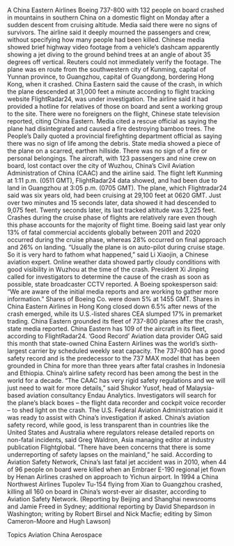 A China Eastern Airlines Boeing 737-800 with 132 people on board crashed in mountains in southern China on a domestic flight on Monday after a sudden descent from cruising altitude. Media said there were no signs of survivors.
The airline said it deeply mourned the passengers and crew, without specifying how many people had been killed.
Chinese media showed brief highway video footage from a vehicle’s dashcam apparently showing a jet diving to the ground behind trees at an angle of about 35 degrees off vertical. Reuters could not immediately verify the footage.
The plane was en route from the southwestern city of Kunming, capital of Yunnan province, to Guangzhou, capital of Guangdong, bordering Hong Kong, when it crashed.
China Eastern said the cause of the crash, in which the plane descended at 31,000 feet a minute according to flight tracking website FlightRadar24, was under investigation.
The airline said it had provided a hotline for relatives of those on board and sent a working group to the site. There were no foreigners on the flight, Chinese state television reported, citing China Eastern.
Media cited a rescue official as saying the plane had disintegrated and caused a fire destroying bamboo trees. The People’s Daily quoted a provincial firefighting department official as saying there was no sign of life among the debris.
State media showed a piece of the plane on a scarred, earthen hillside. There was no sign of a fire or personal belongings.
The aircraft, with 123 passengers and nine crew on board, lost contact over the city of Wuzhou, China’s Civil Aviation Administration of China (CAAC) and the airline said.
The flight left Kunming at 1:11 p.m. (0511 GMT), FlightRadar24 data showed, and had been due to land in Guangzhou at 3:05 p.m. (0705 GMT).
The plane, which Flightradar24 said was six years old, had been cruising at 29,100 feet at 0620 GMT. Just over two minutes and 15 seconds later, data showed it had descended to 9,075 feet.
Twenty seconds later, its last tracked altitude was 3,225 feet.
Crashes during the cruise phase of flights are relatively rare even though this phase accounts for the majority of flight time. Boeing said last year only 13% of fatal commercial accidents globally between 2011 and 2020 occurred during the cruise phase, whereas 28% occurred on final approach and 26% on landing.
“Usually the plane is on auto-pilot during cruise stage. So it is very hard to fathom what happened,” said Li Xiaojin, a Chinese aviation expert.
Online weather data showed partly cloudy conditions with good visibility in Wuzhou at the time of the crash.
President Xi Jinping called for investigators to determine the cause of the crash as soon as possible, state broadcaster CCTV reported.
A Boeing spokesperson said: “We are aware of the initial media reports and are working to gather more information.”
Shares of Boeing Co. were down 5% at 1455 GMT.
Shares in China Eastern Airlines in Hong Kong closed down 6.5% after news of the crash emerged, while its U.S.-listed shares CEA slumped 17% in premarket trading.
China Eastern grounded its fleet of 737-800 planes after the crash, state media reported. China Eastern has 109 of the aircraft in its fleet, according to FlightRadar24.
‘Good Record’
Aviation data provider OAG said this month that state-owned China Eastern Airlines was the world’s sixth-largest carrier by scheduled weekly seat capacity.
The 737-800 has a good safety record and is the predecessor to the 737 MAX model that has been grounded in China for more than three years after fatal crashes in Indonesia and Ethiopia.
China’s airline safety record has been among the best in the world for a decade.
“The CAAC has very rigid safety regulations and we will just need to wait for more details,” said Shukor Yusof, head of Malaysia-based aviation consultancy Endau Analytics.
Investigators will search for the plane’s black boxes – the flight data recorder and cockpit voice recorder – to shed light on the crash.
The U.S. Federal Aviation Administration said it was ready to assist with China’s investigation if asked.
China’s aviation safety record, while good, is less transparent than in countries like the United States and Australia where regulators release detailed reports on non-fatal incidents, said Greg Waldron, Asia managing editor at industry publication Flightglobal.
“There have been concerns that there is some underreporting of safety lapses on the mainland,” he said.
According to Aviation Safety Network, China’s last fatal jet accident was in 2010, when 44 of 96 people on board were killed when an Embraer E-190 regional jet flown by Henan Airlines crashed on approach to Yichun airport.
In 1994 a China Northwest Airlines Tupolev Tu-154 flying from Xian to Guangzhou crashed, killing all 160 on board in China’s worst-ever air disaster, according to Aviation Safety Network.
(Reporting by Beijing and Shanghai newsrooms and Jamie Freed in Sydney; additional reporting by David Shepardson in Washington; writing by Robert Birsel and Nick Macfie; editing by Simon Cameron-Moore and Hugh Lawson)

Topics
Aviation
China
Aerospace
